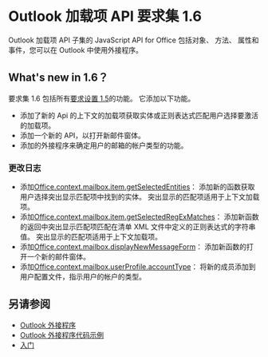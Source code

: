 # <a name="outlook-add-in-api-requirement-set-16"></a>Outlook 加载项 API 要求集 1.6

Outlook 加载项 API 子集的 JavaScript API for Office 包括对象、 方法、 属性和事件，您可以在 Outlook 中使用外接程序。

## <a name="whats-new-in-16"></a>What's new in 1.6？

要求集 1.6 包括所有[要求设置 1.5](../requirement-set-1.5/outlook-requirement-set-1.5.md)的功能。 它添加以下功能。

- 添加了新的 Api 的上下文的加载项获取实体或正则表达式匹配用户选择要激活的加载项。
- 添加一个新的 API，以打开新邮件窗体。
- 添加的外接程序来确定用户的邮箱的帐户类型的功能。

### <a name="change-log"></a>更改日志

- 添加[Office.context.mailbox.item.getSelectedEntities](office.context.mailbox.item.md#getselectedentities--entitiesjavascriptapioutlook16officeentities)： 添加新的函数获取用户选择突出显示匹配项中找到的实体。 突出显示的匹配项适用于上下文加载项。
- 添加[Office.context.mailbox.item.getSelectedRegExMatches](office.context.mailbox.item.md#getselectedregexmatches--object)： 添加新函数的返回中突出显示匹配项匹配在清单 XML 文件中定义的正则表达式的字符串值。 突出显示的匹配项适用于上下文加载项。
- 添加[Office.context.mailbox.displayNewMessageForm](office.context.mailbox.md#displaynewmessageformparameters)： 添加新函数的打开一个新的邮件窗体。
- 添加[Office.context.mailbox.userProfile.accountType](office.context.mailbox.userprofile.md#accounttype-string)： 将新的成员添加到用户配置文件，指示用户的帐户的类型。

## <a name="see-also"></a>另请参阅

- [Outlook 外接程序](https://docs.microsoft.com/outlook/add-ins/)
- [Outlook 外接程序代码示例](https://developer.microsoft.com/outlook/gallery/?filterBy=Outlook,Samples,Add-ins)
- [入门](https://docs.microsoft.com/outlook/add-ins/quick-start)